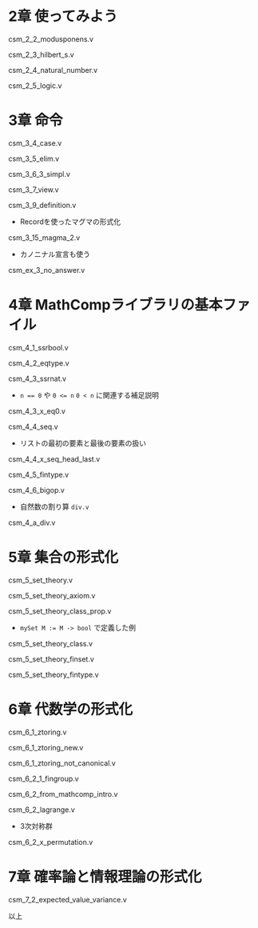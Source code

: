 # 2章 使ってみよう

csm_2_2_modusponens.v

csm_2_3_hilbert_s.v

csm_2_4_natural_number.v

csm_2_5_logic.v


# 3章 命令

csm_3_4_case.v

csm_3_5_elim.v

csm_3_6_3_simpl.v

csm_3_7_view.v

csm_3_9_definition.v

- Recordを使ったマグマの形式化

csm_3_15_magma_2.v

- カノニナル宣言も使う

csm_ex_3_no_answer.v


# 4章 MathCompライブラリの基本ファイル

csm_4_1_ssrbool.v

csm_4_2_eqtype.v

csm_4_3_ssrnat.v

- ``n == 0`` や ``0 <= n`` ``0 < n`` に関連する補足説明

csm_4_3_x_eq0.v

csm_4_4_seq.v

- リストの最初の要素と最後の要素の扱い

csm_4_4_x_seq_head_last.v

csm_4_5_fintype.v

csm_4_6_bigop.v

- 自然数の割り算 ``div.v``

csm_4_a_div.v


# 5章 集合の形式化

csm_5_set_theory.v

csm_5_set_theory_axiom.v

csm_5_set_theory_class_prop.v

- ``mySet M := M -> bool`` で定義した例

csm_5_set_theory_class.v

csm_5_set_theory_finset.v

csm_5_set_theory_fintype.v


# 6章 代数学の形式化

csm_6_1_ztoring.v

csm_6_1_ztoring_new.v

csm_6_1_ztoring_not_canonical.v

csm_6_2_1_fingroup.v

csm_6_2_from_mathcomp_intro.v

csm_6_2_lagrange.v

- 3次対称群

csm_6_2_x_permutation.v


# 7章 確率論と情報理論の形式化

csm_7_2_expected_value_variance.v

以上
